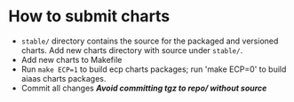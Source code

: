 # How to submit charts

* `stable/` directory contains the source for the packaged and versioned charts. Add new charts directory with source under `stable/`.
* Add new charts to Makefile
* Run `make ECP=1` to build ecp charts packages; run 'make ECP=0' to build aiaas charts packages.
* Commit all changes
***Avoid committing tgz to repo/ without source***


